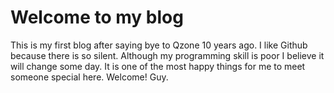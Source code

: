 # Welcome to my blog
This is my first blog after saying bye to Qzone 10 years ago.
I like Github because there is so silent.
Although my programming skill is poor I believe it will change some day.
It is one of the most happy things for me to meet someone special here.
Welcome! Guy.
